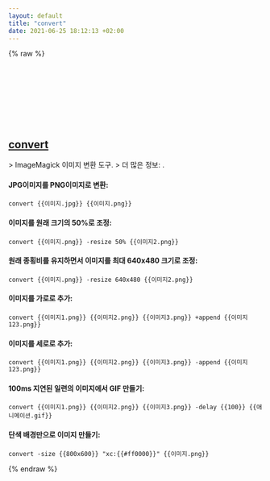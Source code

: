 ```yaml
---
layout: default
title: "convert"
date: 2021-06-25 18:12:13 +02:00
---
```

{% raw %}
<h2 id="convert">
  <a href="/ko/common/convert.html">convert</a> <a href="#convert"><svg class="icon">
    <use href="/assets/images/unicode_sprite.svg#link" />
  </svg></a>
</h2>
> ImageMagick 이미지 변환 도구.
> 더 많은 정보: <https://imagemagick.org/script/convert.php>.

#### JPG이미지를 PNG이미지로 변환:
```shell
convert {{이미지.jpg}} {{이미지.png}}
```
#### 이미지를 원래 크기의 50%로 조정:
```shell
convert {{이미지.png}} -resize 50% {{이미지2.png}}
```
#### 원래 종횡비를 유지하면서 이미지를 최대 640x480 크기로 조정:
```shell
convert {{이미지.png}} -resize 640x480 {{이미지2.png}}
```
#### 이미지를 가로로 추가:
```shell
convert {{이미지1.png}} {{이미지2.png}} {{이미지3.png}} +append {{이미지123.png}}
```
#### 이미지를 세로로 추가:
```shell
convert {{이미지1.png}} {{이미지2.png}} {{이미지3.png}} -append {{이미지123.png}}
```
#### 100ms 지연된 일련의 이미지에서 GIF 만들기:
```shell
convert {{이미지1.png}} {{이미지2.png}} {{이미지3.png}} -delay {{100}} {{애니메이션.gif}}
```
#### 단색 배경만으로 이미지 만들기:
```shell
convert -size {{800x600}} "xc:{{#ff0000}}" {{이미지.png}}
```
{% endraw %}